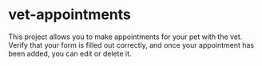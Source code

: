 # vet-appointments
This project allows you to make appointments for your pet with the vet. Verify that your form is filled out correctly, and once your appointment has been added, you can edit or delete it.
